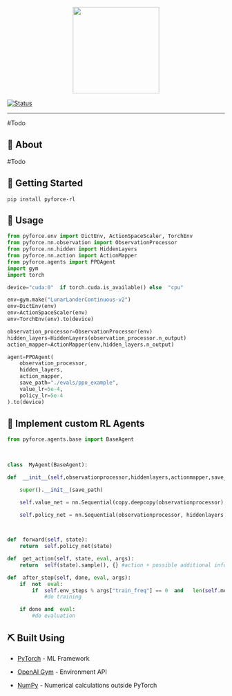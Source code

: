   
<p  align="center"><img  src="https://docs.google.com/drawings/d/e/2PACX-1vQTqWkqIzSlT3zldytD8L0kj6MZVpE_5ZslrDAvMhLEG-anipK2UPJuHm3ImGhVVTVYiZrsbTlKf3Yo/pub?w=756&h=265"  height="200px"  /></p>

  

[![Status](https://img.shields.io/badge/status-active-success.svg)]()

  
  

  

</div>

  

  

---

  

  

#Todo

  

  

## 🧐 About <a name = "about"></a>

  

  

#Todo

  

  

## 🏁 Getting Started <a name = "getting_started"></a>

  

  

    pip install pyforce-rl

  
  

## 🎈 Usage <a name="usage"></a>

  

```python
from pyforce.env import DictEnv, ActionSpaceScaler, TorchEnv
from pyforce.nn.observation import ObservationProcessor
from pyforce.nn.hidden import HiddenLayers
from pyforce.nn.action import ActionMapper
from pyforce.agents import PPOAgent
import gym
import torch

device="cuda:0"  if torch.cuda.is_available() else  "cpu"

env=gym.make("LunarLanderContinuous-v2")
env=DictEnv(env)
env=ActionSpaceScaler(env)
env=TorchEnv(env).to(device)

observation_processor=ObservationProcessor(env)
hidden_layers=HiddenLayers(observation_processor.n_output)
action_mapper=ActionMapper(env,hidden_layers.n_output)

agent=PPOAgent(
	observation_processor,
	hidden_layers,
	action_mapper,
	save_path="./evals/ppo_example",
	value_lr=5e-4,
	policy_lr=5e-4
).to(device)
```
  

  

## 🚀 Implement custom RL Agents <a name = "deployment"></a>



```python
from pyforce.agents.base import BaseAgent
  
  

class  MyAgent(BaseAgent):

def  __init__(self,observationprocessor,hiddenlayers,actionmapper,save_path=None):

	super().__init__(save_path)

	self.value_net = nn.Sequential(copy.deepcopy(observationprocessor),copy.deepcopy(hiddenlayers),ValueEstimator(hiddenlayers.n_output))

	self.policy_net = nn.Sequential(observationprocessor, hiddenlayers, actionmapper)

  

def  forward(self, state):
	return  self.policy_net(state)

def  get_action(self, state, eval, args):
	return  self(state).sample(), {} #action + possible additional information to be stored in the memory

def  after_step(self, done, eval, args):
	if  not  eval:
		if  self.env_steps % args["train_freq"] == 0  and  	len(self.memory) > 0:
			#do training

	if done and  eval:
		#do evaluation
```
  

## ⛏️ Built Using <a name = "built_using"></a>

  

  

-  [PyTorch](https://pytorch.com/) - ML Framework

  

-  [OpenAI Gym](https://gym.openai.com/) - Environment API

  

-  [NumPy](https://numpy.org/) - Numerical calculations outside PyTorch

  

<!--

  

## ✍️ Authors <a name = "authors"></a>

  

  

-  [@olemeyer](https://github.com/olemeyer)

  

  

See also the list of [contributors](https://github.com/kylelobo/The-Documentation-Compendium/contributors) who participated in this project.

  
  
  

## 🎉 Acknowledgements <a name = "acknowledgement"></a>

  

  

-  [Cherry-RL](http://cherry-rl.net/) & [Keras-RL](https://keras-rl.readthedocs.io/en/latest/) for Inspiration

-->